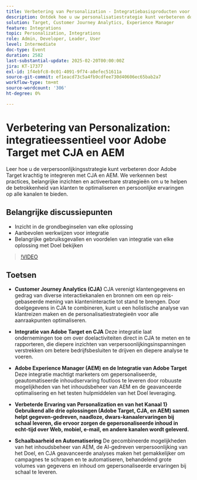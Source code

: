 ```yaml
---
title: Verbetering van Personalization - Integratiebasisproducten voor Adobe Target met CJA en AEM
description: Ontdek hoe u uw personalisatiestrategie kunt verbeteren door Adobe Target met CJA en AEM te integreren, best practices, belangrijke inzichten en activeerbare strategieën te verkennen om de betrokkenheid van klanten te optimaliseren en persoonlijke ervaringen op alle kanalen te leveren.
solution: Target, Customer Journey Analytics, Experience Manager
feature: Integrations
topic: Personalization, Integrations
role: Admin, Developer, Leader, User
level: Intermediate
doc-type: Event
duration: 2582
last-substantial-update: 2025-02-20T00:00:00Z
jira: KT-17377
exl-id: 1f4ebfc8-0c01-4091-9f74-a8efec51611a
source-git-commit: ef1eacd73c5a4fb9cdfee730d40606ec65bab2a7
workflow-type: tm+mt
source-wordcount: '306'
ht-degree: 0%

---
```


# Verbetering van Personalization: integratieessentieel voor Adobe Target met CJA en AEM

Leer hoe u de verpersoonlijkingsstrategie kunt verbeteren door Adobe Target krachtig te integreren met CJA en AEM. We verkennen best practices, belangrijke inzichten en activeerbare strategieën om u te helpen de betrokkenheid van klanten te optimaliseren en persoonlijke ervaringen op alle kanalen te bieden.

## Belangrijke discussiepunten

* Inzicht in de grondbeginselen van elke oplossing
* Aanbevolen werkwijzen voor integratie
* Belangrijke gebruiksgevallen en voordelen van integratie van elke oplossing met Doel bekijken

>[!VIDEO](https://video.tv.adobe.com/v/3444456/?learn=on&enablevpops)

## Toetsen

* **Customer Journey Analytics (CJA)** CJA verenigt klantengegevens en gedrag van diverse interactiekanalen en bronnen om een op reis-gebaseerde mening van klanteninteractie tot stand te brengen. Door doelgegevens in CJA te combineren, kunt u een holistische analyse van klantreizen maken en de personalisatiestrategieën voor alle aanraakpunten optimaliseren.

* **Integratie van Adobe Target en CJA** Deze integratie laat ondernemingen toe om over doelactiviteiten direct in CJA te meten en te rapporteren, die diepere inzichten van verpersoonlijkingsinspanningen verstrekken om betere bedrijfsbesluiten te drijven en diepere analyse te voeren.

* **Adobe Experience Manager (AEM) en de Integratie van Adobe Target** Deze integratie machtigt marketers om gepersonaliseerde, geautomatiseerde inhoudservaring foutloos te leveren door robuuste mogelijkheden van het inhoudsbeheer van AEM en de geavanceerde optimalisering en het testen hulpmiddelen van het Doel leveraging.

* **Verbeterde Ervaring van Personalization en van het Kanaal 1&rbrace; Gebruikend alle drie oplossingen (Adobe Target, CJA, en AEM) samen helpt gegeven-gedreven, naadloze, dwars-kanaalervaringen bij schaal leveren, die ervoor zorgen de gepersonaliseerde inhoud in echt-tijd over Web, mobiel, e-mail, en andere kanalen wordt geleverd.**

* **Schaalbaarheid en Automatisering** De gecombineerde mogelijkheden van het inhoudsbeheer van AEM, de AI-gedreven verpersoonlijking van het Doel, en CJA geavanceerde analyses maken het gemakkelijker om campagnes te schrapen en te automatiseren, behandelend grote volumes van gegevens en inhoud om gepersonaliseerde ervaringen bij schaal te leveren.
